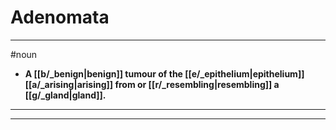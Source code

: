 # Adenomata
---
#noun
- **A [[b/_benign|benign]] tumour of the [[e/_epithelium|epithelium]] [[a/_arising|arising]] from or [[r/_resembling|resembling]] a [[g/_gland|gland]].**
---
---
